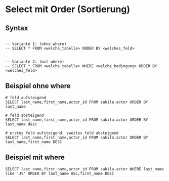 # Select mit Order (Sortierung) 

## Syntax 
```

-- Variante 1: (ohne where) 
-- SELECT * FROM <welche_tabelle> ORDER BY <welches_feld>


-- Variante 2: (mit where) 
-- SELECT * FROM <welche_tabelle> WHERE <welche_bedingung> ORDER BY <welches_feld>

```

## Beispiel ohne where 

```
# feld aufsteigend 
SELECT last_name,first_name,actor_id FROM sakila.actor ORDER BY last_name

# feld absteigend 
SELECT last_name,first_name,actor_id FROM sakila.actor ORDER BY last_name desc

# erstes feld aufsteigend, zweites feld absteigend
SELECT last_name,first_name,actor_id FROM sakila.actor ORDER BY last_name,first_name DESC 
```

## Beispiel mit where 

```
SELECT last_name,first_name,actor_id FROM sakila.actor WHERE last_name like 'J%' ORDER BY last_name ASC,first_name DESC 
```
